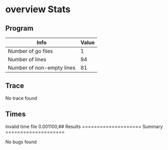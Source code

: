 # overview Stats

## Program
| Info | Value |
| - | - |
| Number of go files | 1 |
| Number of lines | 94 |
| Number of non-empty lines | 81 |


## Trace
No trace found
## Times
Invalid time file
0.001100,## Results
==================== Summary ====================

No bugs found
